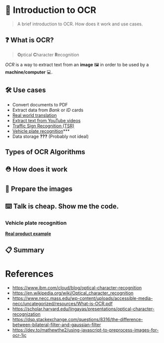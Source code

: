 # 📖 Introduction to OCR 
> A brief introduction to OCR. How does it work and use cases.


## ❓ What is OCR?

>**O**ptical **C**haracter **R**ecognition

*OCR* is a way to extract text from an **image** 🖼️ in order to be used by a **machine/computer** 💻.

## 🛠️ Use cases

- Convert documents to PDF
- Extract data from *Bank* or *ID* cards 
- [Real world translation](https://support.google.com/translate/answer/6142483?hl=en&co=GENIE.Platform%3DAndroid)
- [Extract text from YouTube videos](https://chrome.google.com/webstore/detail/selectext-copy-text-from/gkkdmjjodidppndkbkhhknakbeflbomf?hl=en)
- [Traffic Sign Recognition (TSR)](https://www.jdpower.com/cars/shopping-guides/what-is-traffic-sign-recognition)
- [Vehicle plate recognition]()***
- Data storage **???** (Probably not ideal)

## Types of OCR Algorithms

## ⛑️ How does it work

## 📸 Prepare the images
## ⌨️ Talk is cheap. Show me the code.

### 
### Vehicle plate recognition

**[Real product example](https://platerecognizer.com/)**


## 📋 Summary

# References
 - https://www.ibm.com/cloud/blog/optical-character-recognition
 - https://en.wikipedia.org/wiki/Optical_character_recognition
 - https://www.necc.mass.edu/wp-content/uploads/accessible-media-necc/uncategorized/resources/What-is-OCR.pdf
 - https://scholar.harvard.edu/lingayas/presentations/optical-character-recognization
 - https://dsp.stackexchange.com/questions/8316/the-difference-between-bilateral-filter-and-gaussian-filter
 - https://dev.to/mathewthe2/using-javascript-to-preprocess-images-for-ocr-1jc